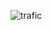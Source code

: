 ![trafic](https://user-images.githubusercontent.com/61347323/94286580-00edd880-ff77-11ea-9761-22c37b771ff0.png)
